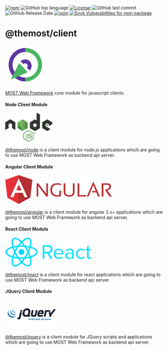 [![npm](https://img.shields.io/npm/v/@themost%2Fclient.svg)](https://www.npmjs.com/package/@themost%2Fclient)
![GitHub top language](https://img.shields.io/github/languages/top/themost-framework/client)
[![License](https://img.shields.io/npm/l/@themost/client)](https://github.com/themost-framework/themost-client/blob/master/LICENSE)
![GitHub last commit](https://img.shields.io/github/last-commit/themost-framework/client)
![GitHub Release Date](https://img.shields.io/github/release-date/themost-framework/client)
[![npm](https://img.shields.io/npm/dw/@themost/client)](https://www.npmjs.com/package/@themost%2Fclient)
[![Snyk Vulnerabilities for npm package](https://img.shields.io/snyk/vulnerabilities/npm/@themost/client)](https://snyk.io/vuln/npm:%40themost%2Fclient)

# @themost/client

![MOST Web Framework Logo](https://github.com/themost-framework/common/raw/master/docs/img/themost_framework_v3_128.png)

[MOST Web Framework](https://github.com/themost-framework/themost) core module for javascript clients.


#### Node Client Module

![@themost/node](docs/nodejs.png)

[@themost/node](https://github.com/themost-framework/node) is a client module for node.js applications which are going to use MOST Web Framework as backend api server.

#### Angular Client Module

![@themost/angular](docs/angular.png)

[@themost/angular](https://github.com/themost-framework/angular) is a client module for angular 2.x+ applications which are going to use MOST Web Framework as backend api server.

#### React Client Module

![@themost/react](docs/react.png)

[@themost/react](https://github.com/themost-framework/react) is a client module for react applications which are going to use MOST Web Framework as backend api server.

#### JQuery Client Module

![@themost/jquery](docs/jquery.png)

[@themost/jquery](https://github.com/themost-framework/jquery) is a client module for JQuery scripts and applications which are going to use MOST Web Framework as backend api server.
